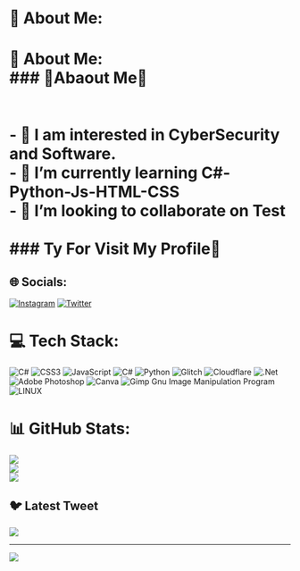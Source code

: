 # 💫 About Me:
# 💫 About Me:<br>### 💫Abaout Me💫<br><br><br>- 🔭 I am interested in Cyber ​​Security and Software.<br>- 🌱 I’m currently learning C#-Python-Js-HTML-CSS<br>- 👯 I’m looking to collaborate on Test<br><br>### Ty For Visit My Profile👋<br>


## 🌐 Socials:
[![Instagram](https://img.shields.io/badge/Instagram-%23E4405F.svg?logo=Instagram&logoColor=white)](https://instagram.com/dreamxq._.15) [![Twitter](https://img.shields.io/badge/Twitter-%231DA1F2.svg?logo=Twitter&logoColor=white)](https://twitter.com/ReisiYD) 

# 💻 Tech Stack:
![C#](https://img.shields.io/badge/c%23-%23239120.svg?style=for-the-badge&logo=c-sharp&logoColor=white) ![CSS3](https://img.shields.io/badge/css3-%231572B6.svg?style=for-the-badge&logo=css3&logoColor=white) ![JavaScript](https://img.shields.io/badge/javascript-%23323330.svg?style=for-the-badge&logo=javascript&logoColor=%23F7DF1E) ![C#](https://img.shields.io/badge/c%23-%23239120.svg?style=for-the-badge&logo=c-sharp&logoColor=white) ![Python](https://img.shields.io/badge/python-3670A0?style=for-the-badge&logo=python&logoColor=ffdd54) ![Glitch](https://img.shields.io/badge/glitch-%233333FF.svg?style=for-the-badge&logo=glitch&logoColor=white) ![Cloudflare](https://img.shields.io/badge/Cloudflare-F38020?style=for-the-badge&logo=Cloudflare&logoColor=white) ![.Net](https://img.shields.io/badge/.NET-5C2D91?style=for-the-badge&logo=.net&logoColor=white) ![Adobe Photoshop](https://img.shields.io/badge/adobephotoshop-%2331A8FF.svg?style=for-the-badge&logo=adobephotoshop&logoColor=white) ![Canva](https://img.shields.io/badge/Canva-%2300C4CC.svg?style=for-the-badge&logo=Canva&logoColor=white) ![Gimp Gnu Image Manipulation Program](https://img.shields.io/badge/Gimp-657D8B?style=for-the-badge&logo=gimp&logoColor=FFFFFF) ![LINUX](https://img.shields.io/badge/Linux-FCC624?style=for-the-badge&logo=linux&logoColor=black)
# 📊 GitHub Stats:
![](https://github-readme-stats.vercel.app/api?username=YusufDoganZ&theme=graywhite&hide_border=false&include_all_commits=true&count_private=true)<br/>
![](https://github-readme-streak-stats.herokuapp.com/?user=YusufDoganZ&theme=graywhite&hide_border=false)<br/>
![](https://github-readme-stats.vercel.app/api/top-langs/?username=YusufDoganZ&theme=graywhite&hide_border=false&include_all_commits=true&count_private=true&layout=compact)

## 🐦 Latest Tweet
[![](https://gtce.itsvg.in/api?username=ReisiYD)](https://github.com/VishwaGauravIn/github-twitter-card-embed)

---
[![](https://visitcount.itsvg.in/api?id=YusufDoganZ&icon=0&color=0)](https://visitcount.itsvg.in)

<!-- Proudly created with GPRM ( https://gprm.itsvg.in ) -->
